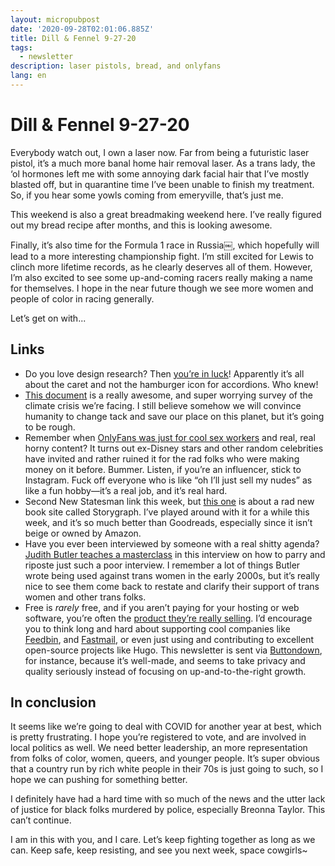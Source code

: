 ```yaml
---
layout: micropubpost
date: '2020-09-28T02:01:06.885Z'
title: Dill & Fennel 9-27-20
tags:
  - newsletter
description: laser pistols, bread, and onlyfans
lang: en
---
```


# Dill & Fennel 9-27-20
Everybody watch out, I own a laser now. Far from being a futuristic laser pistol, it’s a much more banal home hair removal laser. As a trans lady, the ‘ol hormones left me with some annoying dark facial hair that I’ve mostly blasted off, but in quarantine time I’ve been unable to finish my treatment. So, if you hear some yowls coming from emeryville, that’s just me.

This weekend is also a great breadmaking weekend here. I’ve really figured out my bread recipe after months, and this is looking awesome.

Finally, it’s also time for the Formula 1 race in Russia￼, which hopefully will lead to a more interesting championship fight. I’m still excited for Lewis to clinch more lifetime records, as he clearly deserves all of them. However, I’m also excited to see some up-and-coming racers really making a name for themselves. I hope in the near future though we see more women and people of color in racing generally.

Let’s get on with...

## Links

* Do you love design research? Then [you’re in luck](https://www.nngroup.com/articles/accordion-icons/)! Apparently it’s all about the caret and not the hamburger icon for accordions. Who knew!
* [This document](https://docs.google.com/document/d/1QdWn7PCDqNUQvzmPaJPMEYqsXKAVcuE0MPxcJVdaKjw/edit#) is a really awesome, and super worrying survey of the climate crisis we’re facing. I still believe somehow we will convince humanity to change tack and save our place on this planet, but it’s going to be rough.
* Remember when [OnlyFans was just for cool sex workers](https://www.newstatesman.com/science-tech/social-media/2020/09/rich-famous-onlyfans-changing-sex-workers-left-behind-bella-thorne-caroline-calloway-beyonce) and real, real horny content? It turns out ex-Disney stars and other random celebrities have invited and rather ruined it for the rad folks who were making money on it before. Bummer. Listen, if you’re an influencer, stick to Instagram. Fuck off everyone who is like “oh I’ll just sell my nudes” as like a fun hobby—it’s a real job, and it’s real hard.
* Second New Statesman link this week, but [this one](https://www.newstatesman.com/science-tech/social-media/2020/08/better-goodreads-possible-bad-for-books-storygraph-amazon) is about a rad new book site called Storygraph. I’ve played around with it for a while this week, and it’s so much better than Goodreads, especially since it isn’t beige or owned by Amazon.
* Have you ever been interviewed by someone with a real shitty agenda? [Judith Butler teaches a masterclass](https://www.newstatesman.com/international/2020/09/judith-butler-culture-wars-jk-rowling-and-living-anti-intellectual-times) in this interview on how to parry and riposte just such a poor interview. I remember a lot of things Butler wrote being used against trans women in the early 2000s, but it’s really nice to see them come back to restate and clarify their support of trans women and other trans folks.
* Free is *rarely* free, and if you aren’t paying for your hosting or web software, you’re often the [product they’re really selling](https://themarkup.org/blacklight/2020/09/22/blacklight-tracking-advertisers-digital-privacy-sensitive-websites). I’d encourage you to think long and hard about supporting cool companies like [Feedbin](https://feedbin.com), and [Fastmail](https://www.fastmail.com), or even just using and contributing to excellent open-source projects like Hugo. This newsletter is sent via [Buttondown](https://buttondown.email), for instance, because it’s well-made, and seems to take privacy and quality seriously instead of focusing on up-and-to-the-right growth.

## In conclusion

It seems like we’re going to deal with COVID for another year at best, which is pretty frustrating. I hope you’re registered to vote, and are involved in local politics as well. We need better leadership, an more representation from folks of color, women, queers, and younger people. It’s super obvious that a country run by rich white people in their 70s is just going to such, so I hope we can pushing for something better.

I definitely have had a hard time with so much of the news and the utter lack of justice for black folks murdered by police, especially Breonna Taylor. This can’t continue.

I am in this with you, and I care. Let’s keep fighting together as long as we can. Keep safe, keep resisting, and see you next week, space cowgirls~
